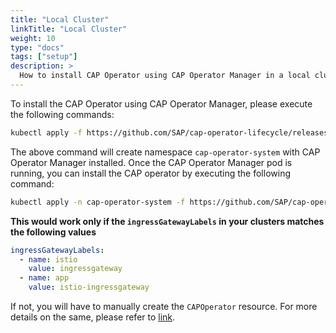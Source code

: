 ```yaml
---
title: "Local Cluster"
linkTitle: "Local Cluster"
weight: 10
type: "docs"
tags: ["setup"]
description: >
  How to install CAP Operator using CAP Operator Manager in a local cluster
---
```


To install the CAP Operator using CAP Operator Manager, please execute the following commands:

```bash
kubectl apply -f https://github.com/SAP/cap-operator-lifecycle/releases/latest/download/manager_manifest.yaml
```

The above command will create namespace `cap-operator-system` with CAP Operator Manager installed. Once the CAP Operator Manager pod is running, you can install the CAP operator by executing the following command:

```bash
kubectl apply -n cap-operator-system -f https://github.com/SAP/cap-operator-lifecycle/releases/latest/download/manager_default_CR.yaml
```
**This would work only if the `ingressGatewayLabels` in your clusters matches the following values**

```yaml
ingressGatewayLabels:
  - name: istio
    value: ingressgateway
  - name: app
    value: istio-ingressgateway
```

If not, you will have to manually create the `CAPOperator` resource. For more details on the same, please refer to [link](https://sap.github.io/cap-operator-lifecycle/docs/installation/local-cluster/).